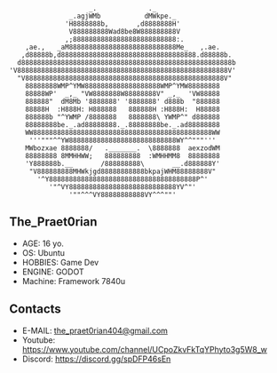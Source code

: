 ```
                    _.             ._                       
               _.agjWMb           dMWkpe._                  
              'H8888888b,       ,d8888888H'                 
               V888888888Wad8be8W888888888V                
              ,;88888888888888888888888888:.                
    ,ae.,   _aM888888888888888888888888888Me_   ,.ae.       
   ,d88888b,d8888888888888888888888888888888888.d88888b.    
  d88888888888888888888888888888888888888888888888888888b   
'V88888888888888888888888888888888888888888888888888888V'   
  "V88888888888888888888888888888888888888888888888888V"    
    88888888WMP^YMW8888888888888888888WMP^YMW88888888       
    88888WP'  _,_ "VW8888888W88888888V" _,_  'VW88888       
    888888"  dM8Mb '8888888' '8888888' d888b  "888888       
    88888H  :H888H: H888888   888888H :H888H:  H88888       
    888888b "^YWMP /8888888   8888888\ YWMP^" d888888       
    88888888be._.ad88888888._.88888888be._.ad88888888       
    WW888888888888888888888888888888888888888888888WW       
     '''"""^^YW888888888888888888888888888WY^^"""'''        
    MWbozxae 8888888/   ._______.  \8888888  aexzodWM       
    88888888 8MMHHWW;   888888888  :WMHHMM8  88888888       
    'Y888888b.__       /888888888\       __.d888888Y'       
     "V888888888MHWkjgd88888888888bkpajWHM88888888V"        
       '^Y8888888888888888888888888888888888888P^'          
          '"^VY888888888888888888888888888YV^"'             
               '""^^^VY88888888888VY^^^""'                  
```

The_Praet0rian
---------------

- AGE: 16 yo.
- OS: Ubuntu
- HOBBIES: Game Dev
- ENGINE: GODOT
- Machine: Framework 7840u

Contacts
--------

- E-MAIL: the_praet0rian404@gmail.com
- Youtube: https://www.youtube.com/channel/UCpoZkvFkTqYPhyto3g5W8_w
- Discord: https://discord.gg/spDFP46sEn
